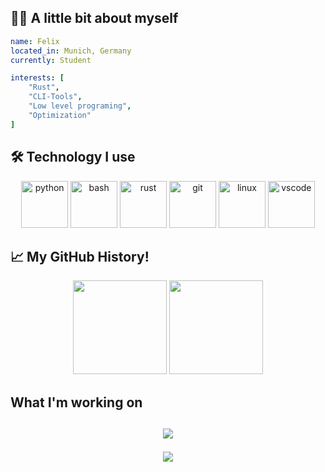 <h2> 👨‍💻 A little bit about myself </h2>

```yaml
name: Felix
located_in: Munich, Germany
currently: Student

interests: [
    "Rust",
    "CLI-Tools",
    "Low level programing",
    "Optimization"
]
```

<h2> 🛠️ Technology I use</h2>
<p align="center">
<img src="https://cdn.jsdelivr.net/gh/devicons/devicon/icons/python/python-original.svg" alt="python" width="75" height="75"/>
<img src="https://cdn.jsdelivr.net/gh/devicons/devicon/icons/bash/bash-original.svg" alt="bash" width="75" height="75"/>
<img src="https://cdn.jsdelivr.net/gh/devicons/devicon/icons/rust/rust-plain.svg" alt="rust" width="75" height="75"/>
<img src="https://cdn.jsdelivr.net/gh/devicons/devicon/icons/git/git-original.svg" alt="git" width="75" height="75"/>
<img src="https://cdn.jsdelivr.net/gh/devicons/devicon/icons/linux/linux-original.svg" alt="linux" width="75" height="75"/>
<img src="https://cdn.jsdelivr.net/gh/devicons/devicon/icons/vscode/vscode-original.svg" alt="vscode" width="75" height="75"/>

<h2> 📈 My GitHub History!</h2>

<p align="center">
<img src="https://github-readme-stats.vercel.app/api?username=zoolq&hide=contribs,prs" height="150">
<img src="https://github-readme-stats.vercel.app/api/top-langs/?username=zoolq&layout=compact" height="150">

<h2> What I'm working on <h2>

<p align="center">
<img src="https://github-readme-stats.vercel.app/api/wakatime?username=zoolq">

<p align="center">
  <img src="https://capsule-render.vercel.app/api?type=waving&color=timeGradient&height=100&section=footer"/>
</p>
